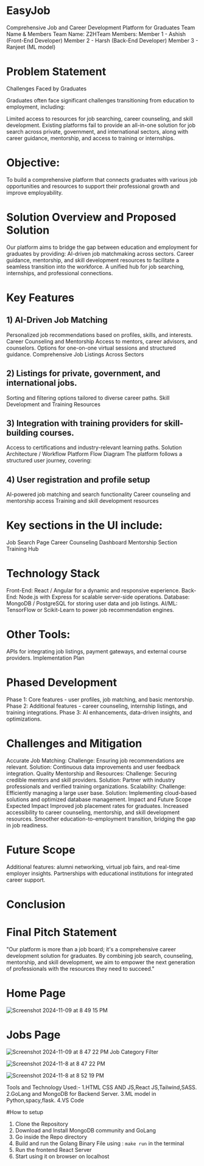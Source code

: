 # EasyJob
Comprehensive Job and Career Development Platform for Graduates
Team Name & Members
Team Name: Z2HTeam
Members:
Member 1 - Ashish (Front-End Developer)
Member 2 - Harsh (Back-End Developer)
Member 3 - Ranjeet (ML model)

# Problem Statement
Challenges Faced by Graduates

Graduates often face significant challenges transitioning from education to employment, including:

Limited access to resources for job searching, career counseling, and skill development.
Existing platforms fail to provide an all-in-one solution for job search across private, government, and international sectors, along with career guidance, mentorship, and access to training or internships.
# Objective: 
To build a comprehensive platform that connects graduates with various job opportunities and resources to support their professional growth and improve employability.

# Solution Overview and Proposed Solution
Our platform aims to bridge the gap between education and employment for graduates by providing:
AI-driven job matchmaking across sectors.
Career guidance, mentorship, and skill development resources to facilitate a seamless transition into the workforce.
A unified hub for job searching, internships, and professional connections.
# Key Features
## 1) AI-Driven Job Matching
Personalized job recommendations based on profiles, skills, and interests.
Career Counseling and Mentorship
Access to mentors, career advisors, and counselors.
Options for one-on-one virtual sessions and structured guidance.
Comprehensive Job Listings Across Sectors

## 2) Listings for private, government, and international jobs.
Sorting and filtering options tailored to diverse career paths.
Skill Development and Training Resources

## 3) Integration with training providers for skill-building courses.
Access to certifications and industry-relevant learning paths.
Solution Architecture / Workflow
Platform Flow Diagram
The platform follows a structured user journey, covering:

## 4) User registration and profile setup
AI-powered job matching and search functionality
Career counseling and mentorship access
Training and skill development resources

# Key sections in the UI include:
Job Search Page
Career Counseling Dashboard
Mentorship Section
Training Hub
# Technology Stack
Front-End: React / Angular for a dynamic and responsive experience.
Back-End: Node.js with Express for scalable server-side operations.
Database: MongoDB / PostgreSQL for storing user data and job listings.
AI/ML: TensorFlow or Scikit-Learn to power job recommendation engines.
# Other Tools:
APIs for integrating job listings, payment gateways, and external course providers.
Implementation Plan
# Phased Development
Phase 1: Core features - user profiles, job matching, and basic mentorship.
Phase 2: Additional features - career counseling, internship listings, and training integrations.
Phase 3: AI enhancements, data-driven insights, and optimizations.
# Challenges and Mitigation
Accurate Job Matching:
Challenge: Ensuring job recommendations are relevant.
Solution: Continuous data improvements and user feedback integration.
Quality Mentorship and Resources:
Challenge: Securing credible mentors and skill providers.
Solution: Partner with industry professionals and verified training organizations.
Scalability:
Challenge: Efficiently managing a large user base.
Solution: Implementing cloud-based solutions and optimized database management.
Impact and Future Scope
Expected Impact
Improved job placement rates for graduates.
Increased accessibility to career counseling, mentorship, and skill development resources.
Smoother education-to-employment transition, bridging the gap in job readiness.
# Future Scope
Additional features: alumni networking, virtual job fairs, and real-time employer insights.
Partnerships with educational institutions for integrated career support.
# Conclusion
# Final Pitch Statement
"Our platform is more than a job board; it's a comprehensive career development solution for graduates. By combining job search, counseling, mentorship, and skill development, we aim to empower the next generation of professionals with the resources they need to succeed."
# Home Page
![Screenshot 2024-11-09 at 8 49 15 PM](https://raw.githubusercontent.com/AshishPku/MNIT_hackathon/refs/heads/main/Screenshot%20from%202024-11-09%2009-59-57.png)

# Jobs Page
![Screenshot 2024-11-09 at 8 47 22 PM](https://raw.githubusercontent.com/AshishPku/MNIT_hackathon/refs/heads/main/Screenshot%20from%202024-11-09%2010-00-26.png)
Job Category Filter


![Screenshot 2024-11-8 at 8 47 22 PM](https://github.com/AshishPku/MNIT_hackathon/blob/main/Screenshot%20from%202024-11-09%2010-00-35.png)

![Screenshot 2024-11-8 at 8 52 19 PM](https://github.com/AshishPku/MNIT_hackathon/blob/main/Screenshot%20from%202024-11-09%2010-00-50.png)



Tools and Technology Used:-
1.HTML CSS AND JS,React JS,Tailwind,SASS.
2.GoLang and MongoDB for Backend Server.
3.ML model in Python,spacy,flask.
4.VS Code

#How to setup

1) Clone the Repository
2) Download and Install MongoDB community and GoLang
3) Go inside the Repo directory
4) Build and run the Golang Binary File using :
   ``` make run ```
in the terminal
5) Run the frontend React Server
6) Start using it on browser on localhost



